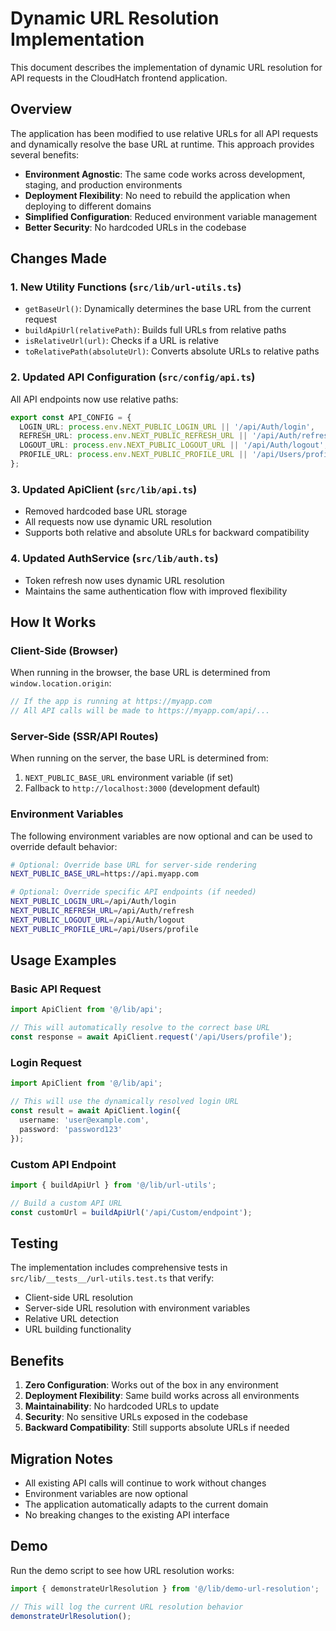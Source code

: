 # Dynamic URL Resolution Implementation

This document describes the implementation of dynamic URL resolution for API requests in the CloudHatch frontend application.

## Overview

The application has been modified to use relative URLs for all API requests and dynamically resolve the base URL at runtime. This approach provides several benefits:

- **Environment Agnostic**: The same code works across development, staging, and production environments
- **Deployment Flexibility**: No need to rebuild the application when deploying to different domains
- **Simplified Configuration**: Reduced environment variable management
- **Better Security**: No hardcoded URLs in the codebase

## Changes Made

### 1. New Utility Functions (`src/lib/url-utils.ts`)

- `getBaseUrl()`: Dynamically determines the base URL from the current request
- `buildApiUrl(relativePath)`: Builds full URLs from relative paths
- `isRelativeUrl(url)`: Checks if a URL is relative
- `toRelativePath(absoluteUrl)`: Converts absolute URLs to relative paths

### 2. Updated API Configuration (`src/config/api.ts`)

All API endpoints now use relative paths:

```typescript
export const API_CONFIG = {
  LOGIN_URL: process.env.NEXT_PUBLIC_LOGIN_URL || '/api/Auth/login',
  REFRESH_URL: process.env.NEXT_PUBLIC_REFRESH_URL || '/api/Auth/refresh',
  LOGOUT_URL: process.env.NEXT_PUBLIC_LOGOUT_URL || '/api/Auth/logout',
  PROFILE_URL: process.env.NEXT_PUBLIC_PROFILE_URL || '/api/Users/profile',
};
```

### 3. Updated ApiClient (`src/lib/api.ts`)

- Removed hardcoded base URL storage
- All requests now use dynamic URL resolution
- Supports both relative and absolute URLs for backward compatibility

### 4. Updated AuthService (`src/lib/auth.ts`)

- Token refresh now uses dynamic URL resolution
- Maintains the same authentication flow with improved flexibility

## How It Works

### Client-Side (Browser)
When running in the browser, the base URL is determined from `window.location.origin`:

```javascript
// If the app is running at https://myapp.com
// All API calls will be made to https://myapp.com/api/...
```

### Server-Side (SSR/API Routes)
When running on the server, the base URL is determined from:

1. `NEXT_PUBLIC_BASE_URL` environment variable (if set)
2. Fallback to `http://localhost:3000` (development default)

### Environment Variables

The following environment variables are now optional and can be used to override default behavior:

```bash
# Optional: Override base URL for server-side rendering
NEXT_PUBLIC_BASE_URL=https://api.myapp.com

# Optional: Override specific API endpoints (if needed)
NEXT_PUBLIC_LOGIN_URL=/api/Auth/login
NEXT_PUBLIC_REFRESH_URL=/api/Auth/refresh
NEXT_PUBLIC_LOGOUT_URL=/api/Auth/logout
NEXT_PUBLIC_PROFILE_URL=/api/Users/profile
```

## Usage Examples

### Basic API Request
```typescript
import ApiClient from '@/lib/api';

// This will automatically resolve to the correct base URL
const response = await ApiClient.request('/api/Users/profile');
```

### Login Request
```typescript
import ApiClient from '@/lib/api';

// This will use the dynamically resolved login URL
const result = await ApiClient.login({
  username: 'user@example.com',
  password: 'password123'
});
```

### Custom API Endpoint
```typescript
import { buildApiUrl } from '@/lib/url-utils';

// Build a custom API URL
const customUrl = buildApiUrl('/api/Custom/endpoint');
```

## Testing

The implementation includes comprehensive tests in `src/lib/__tests__/url-utils.test.ts` that verify:

- Client-side URL resolution
- Server-side URL resolution with environment variables
- Relative URL detection
- URL building functionality

## Benefits

1. **Zero Configuration**: Works out of the box in any environment
2. **Deployment Flexibility**: Same build works across all environments
3. **Maintainability**: No hardcoded URLs to update
4. **Security**: No sensitive URLs exposed in the codebase
5. **Backward Compatibility**: Still supports absolute URLs if needed

## Migration Notes

- All existing API calls will continue to work without changes
- Environment variables are now optional
- The application automatically adapts to the current domain
- No breaking changes to the existing API interface

## Demo

Run the demo script to see how URL resolution works:

```typescript
import { demonstrateUrlResolution } from '@/lib/demo-url-resolution';

// This will log the current URL resolution behavior
demonstrateUrlResolution();
```
